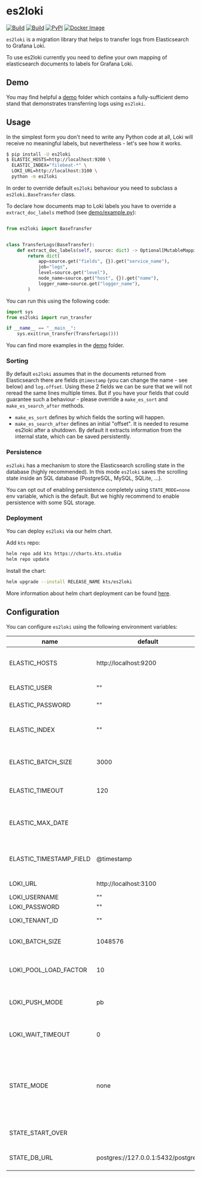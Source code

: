 # es2loki

[![Build](https://github.com/ktsstudio/es2loki/actions/workflows/package.yml/badge.svg?branch=main)](https://github.com/ktsstudio/es2loki/actions)
[![Build](https://github.com/ktsstudio/es2loki/actions/workflows/docker.yml/badge.svg?branch=main)](https://github.com/ktsstudio/es2loki/actions)
[![PyPI](https://img.shields.io/pypi/v/es2loki.svg)](https://pypi.python.org/pypi/es2loki)
[![Docker Image](https://img.shields.io/docker/v/ktshub/es2loki?label=docker&sort=semver)](https://hub.docker.com/repository/docker/ktshub/es2loki)

`es2loki` is a migration library that helps to transfer logs from
Elasticsearch to Grafana Loki.

To use es2loki currently you need to define your own mapping of elasticsearch documents
to labels for Grafana Loki.

## Demo
You may find helpful a [demo](demo) folder which contains a fully-sufficient demo stand
that demonstrates transferring logs using `es2loki`.

## Usage
In the simplest form you don't need to write any Python code at all,
Loki will receive no meaningful labels, but nevertheless - let's see how it works.

```bash
$ pip install -U es2loki
$ ELASTIC_HOSTS=http://localhost:9200 \
  ELASTIC_INDEX="filebeat-*" \
  LOKI_URL=http://localhost:3100 \
  python -m es2loki
```

In order to override default `es2loki` behaviour you need to subclass
a `es2loki.BaseTransfer` class.

To declare how documents map to Loki labels you have to override a
`extract_doc_labels` method (see [demo/example.py](demo/example.py)):

```python

from es2loki import BaseTransfer


class TransferLogs(BaseTransfer):
    def extract_doc_labels(self, source: dict) -> Optional[MutableMapping[str, str]]:
        return dict(
            app=source.get("fields", {}).get("service_name"),
            job="logs",
            level=source.get("level"),
            node_name=source.get("host", {}).get("name"),
            logger_name=source.get("logger_name"),
        )
```

You can run this using the following code:
```python
import sys
from es2loki import run_transfer

if __name__ == "__main__":
    sys.exit(run_transfer(TransferLogs()))
```

You can find more examples in the [demo](demo) folder.

### Sorting

By default `es2loki` assumes that in the documents returned from Elasticsearch
there are fields `@timestamp` (you can change the name - see below) and `log.offset`.
Using these 2 fields we can be sure that we will not reread the same lines multiple times.
But if you have your fields that could guarantee such a behaviour - please
override a `make_es_sort` and `make_es_search_after` methods.

* `make_es_sort` defines by which fields the sorting will happen.
* `make_es_search_after` defines an initial "offset". It is needed to resume es2loki after a shutdown. By default it
  extracts information from the internal state, which can be saved persistently.

### Persistence

`es2loki` has a mechanism to store the Elasticsearch scrolling state
in the database (highly recommended). In this mode `es2loki` saves
the scrolling state inside an SQL database (PostgreSQL, MySQL, SQLite, ...).

You can opt out of enabling persistence completely using `STATE_MODE=none` env variable, which is the default.
But we highly recommend to enable persistence with some SQL storage.

### Deployment

You can deploy `es2loki` via our helm chart.

Add `kts` repo:
```bash
helm repo add kts https://charts.kts.studio
helm repo update
```

Install the chart:
```bash
helm upgrade --install RELEASE_NAME kts/es2loki
```

More information about helm chart deployment can be found [here](https://github.com/ktsstudio/helm-charts/tree/main/charts/es2loki).

## Configuration

You can configure `es2loki` using the following environment variables:

| name                    | default                            | description                                                                                        |
|-------------------------|------------------------------------|----------------------------------------------------------------------------------------------------|
| ELASTIC_HOSTS           | http://localhost:9200              | Elasticsearch hosts. Separate multiple hosts using `,`                                             |
| ELASTIC_USER            | ""                                 | Elasticsearch username                                                                             |
| ELASTIC_PASSWORD        | ""                                 | Elasticsearch password                                                                             |
| ELASTIC_INDEX           | ""                                 | Elasticsearch index pattern to search documents in                                                 |
| ELASTIC_BATCH_SIZE      | 3000                               | How much documents to extract from ES in one batch                                                 |
| ELASTIC_TIMEOUT         | 120                                | Elasticsearch `search` query timeout                                                               |
| ELASTIC_MAX_DATE        |                                    | Upper date limit (format is the same as @timestamp field)                                          |
| ELASTIC_TIMESTAMP_FIELD | @timestamp                         | Name of timesteamp field in Elasticsearch                                                          |
| LOKI_URL                | http://localhost:3100              | Loki instance URL                                                                                  |
| LOKI_USERNAME           | ""                                 | Loki username                                                                                      |
| LOKI_PASSWORD           | ""                                 | Loki password                                                                                      |
| LOKI_TENANT_ID          | ""                                 | Loki Tenant ID (Org ID)                                                                            |
| LOKI_BATCH_SIZE         | 1048576                            | Maximum batch size (in bytes)                                                                      |
| LOKI_POOL_LOAD_FACTOR   | 10                                 | Maximum number of push non-waiting requests                                                        |
| LOKI_PUSH_MODE          | pb                                 | `pb` - protobuf + snappy, `gzip` - json + gzip, `json` - just json                                 |
| LOKI_WAIT_TIMEOUT       | 0                                  | How much time (in seconds) to wait after a Loki push request                                       |
| STATE_MODE              | none                               | Configures es2loki persistence (`db` is recommended). Use `none` to disable persistence completely |
| STATE_START_OVER        |                                    | Clean up persisted data and start over                                                             |
| STATE_DB_URL            | postgres://127.0.0.1:5432/postgres | Database URL for `db` persistence                                                                  |



